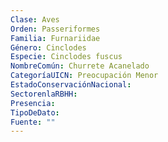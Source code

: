 ```yaml
---
Clase: Aves
Orden: Passeriformes
Familia: Furnariidae
Género: Cinclodes
Especie: Cinclodes fuscus
NombreComún: Churrete Acanelado
CategoríaUICN: Preocupación Menor
EstadoConservaciónNacional: 
SectorenlaRBHH: 
Presencia: 
TipoDeDato: 
Fuente: ""
---
```

